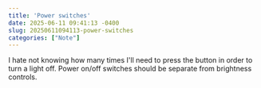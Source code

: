 ```yaml
---
title: 'Power switches'
date: 2025-06-11 09:41:13 -0400
slug: 20250611094113-power-switches
categories: ["Note"]
---
```


I hate not knowing how many times I'll need to press the button in order to turn a light off. Power on/off switches should be separate from brightness controls. 

